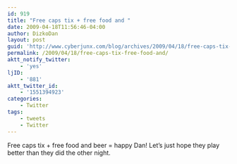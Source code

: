 ```yaml
---
id: 919
title: "Free caps tix + free food and "
date: 2009-04-18T11:56:46-04:00
author: DizkoDan
layout: post
guid: 'http://www.cyberjunx.com/blog/archives/2009/04/18/free-caps-tix-free-food-and/'
permalink: /2009/04/18/free-caps-tix-free-food-and/
aktt_notify_twitter:
    - 'yes'
ljID:
    - '881'
aktt_twitter_id:
    - '1551394923'
categories:
    - Twitter
tags:
    - tweets
    - Twitter
---
```


Free caps tix + free food and beer = happy Dan! Let’s just hope they play better than they did the other night.